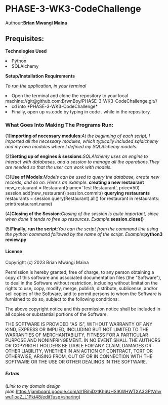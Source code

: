 # PHASE-3-WK3-CodeChallenge
Authour:**Brian Mwangi Maina**

## Prequisites:

**Technologies Used**

<li>Python
<li>SQLAlchemy

**Setup/Installation Requirements**

*To run the application, in your terminal*

<li>Open the terminal and clone the repository to your local machine://git@github.com:BrwnBoy/PHASE-3-WK3-CodeChallenge.git//
<li>cd into *PHASE-3-WK3-CodeChallenge*
<li>Finally, open up vs.code by typing in code . while in the repository.

### What Goes Into Making The Programs Run:

(1)**Importing of necessary modules**:*At the beginning of each script, I imported all the necessary modules, which typically included sqlalchemy and my own modules where I defined my SQLAlchemy models.*

(2)**Setting up of engines & sessions**:*SQLAlchemy uses an engine to interact with databases, and a session to manage all the operations.They are needed so that the user can work  with models.*
 
(3)**Use of Models**:*Models can be used to query the database, create new records, and so on.* *Here's an example*:
**creating a new restaurant**
new_restaurant = Restaurant(name='Test Restaurant', price=50)
session.add(new_restaurant)
session.commit()
**querying restaurants**
restaurants = session.query(Restaurant).all()
for restaurant in restaurants:
    print(restaurant.name)

(4)**Closing of the Session**:*Closing of the session is quite important, since when done it tends ro free up resources.* *Example*:**session.close()**

(5)**Finally, run the script**:*You can the script from the command line using the python command followed by the name of the script.* *Example*:**python3 review.py**

#### License 

Copyright (c) 2023 Brian Mwangi Maina

Permission is hereby granted, free of charge, to any person obtaining a copy
of this software and associated documentation files (the "Software"), to deal
in the Software without restriction, including without limitation the rights
to use, copy, modify, merge, publish, distribute, sublicense, and/or sell
copies of the Software, and to permit persons to whom the Software is
furnished to do so, subject to the following conditions:

The above copyright notice and this permission notice shall be included in all
copies or substantial portions of the Software.

THE SOFTWARE IS PROVIDED "AS IS", WITHOUT WARRANTY OF ANY KIND, EXPRESS OR
IMPLIED, INCLUDING BUT NOT LIMITED TO THE WARRANTIES OF MERCHANTABILITY,
FITNESS FOR A PARTICULAR PURPOSE AND NONINFRINGEMENT. IN NO EVENT SHALL THE
AUTHORS OR COPYRIGHT HOLDERS BE LIABLE FOR ANY CLAIM, DAMAGES OR OTHER
LIABILITY, WHETHER IN AN ACTION OF CONTRACT, TORT OR OTHERWISE, ARISING FROM,
OUT OF OR IN CONNECTION WITH THE SOFTWARE OR THE USE OR OTHER DEALINGS IN THE
SOFTWARE.

##### Extras
(*Link to my domain design plan*:https://jamboard.google.com/d/1BihiDztKh6UHSIKWHWTXA3GPtVmvwu1loaZ_L1Pkt48/edit?usp=sharing)